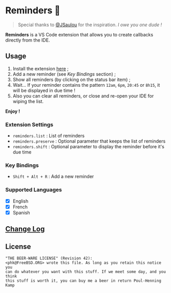 # Reminders 🔔

> Special thanks to [@JSaulou](https://github.com/jsaulou) for the inspiration.
> *I owe you one dude !*

**Reminders** is a VS Code extension that allows you to create callbacks directly from the IDE.

## Usage

1. Install the extension [here](https://marketplace.visualstudio.com/items?itemName=mrdoomy.reminders) ;
2. Add a new reminder (see *Key Bindings* section) ;
3. Show all reminders (by clicking on the status bar item) ;
4. Wait... If your reminder contains the pattern `12am`, `6pm`, `20:45` or `8h15`, it will be displayed in due time !
5. Also you can clear all reminders, or close and re-open your IDE for wiping the list.

**Enjoy !**

### Extension Settings

* `reminders.list` : List of reminders
* `reminders.preserve` : Optional parameter that keeps the list of reminders
* `reminders.shift` : Optional parameter to display the reminder before it's due time

### Key Bindings

* `Shift + Alt + R` : Add a new reminder

### Supported Languages

- [x] English
- [x] French
- [x] Spanish

## [Change Log](./CHANGELOG.md)

## License

```
"THE BEER-WARE LICENSE" (Revision 42):
<phk@FreeBSD.ORG> wrote this file. As long as you retain this notice you
can do whatever you want with this stuff. If we meet some day, and you think
this stuff is worth it, you can buy me a beer in return Poul-Henning Kamp
```
